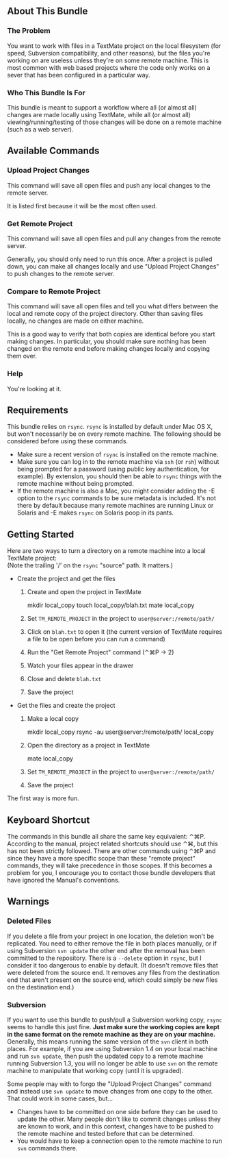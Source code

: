 ## About This Bundle

### The Problem

You want to work with files in a TextMate project on the local filesystem (for speed, Subversion compatibility, and other reasons), but the files you're working on are useless unless they're on some remote machine. This is most common with web based projects where the code only works on a sever that has been configured in a particular way.

### Who This Bundle Is For

This bundle is meant to support a workflow where all (or almost all) changes are made locally using TextMate, while all (or almost all) viewing/running/testing of those changes will be done on a remote machine (such as a web server).

## Available Commands

### Upload Project Changes

This command will save all open files and push any local changes to the remote server.

It is listed first because it will be the most often used.

### Get Remote Project

This command will save all open files and pull any changes from the remote server.

Generally, you should only need to run this once. After a project is pulled down, you can make all changes locally and use "Upload Project Changes" to push changes to the remote server.

### Compare to Remote Project

This command will save all open files and tell you what differs between the local and remote copy of the project directory. Other than saving files locally, no changes are made on either machine.

This is a good way to verify that both copies are identical before you start making changes. In particular, you should make sure nothing has been changed on the remote end before making changes locally and copying them over.

### Help

You're looking at it.

## Requirements

This bundle relies on `rsync`. `rsync` is installed by default under Mac OS X, but won't necessarily be on every remote machine. The following should be considered before using these commands.

  * Make sure a recent version of `rsync` is installed on the remote machine.
  * Make sure you can log in to the remote machine via `ssh` (or `rsh`) without being prompted for a password (using public key authentication, for example). By extension, you should then be able to `rsync` things with the remote machine without being prompted.
  * If the remote machine is also a Mac, you might consider adding the -E option to the `rsync` commands to be sure metadata is included. It's not there by default because many remote machines are running Linux or Solaris and -E makes `rsync` on Solaris poop in its pants.

## Getting Started

Here are two ways to turn a directory on a remote machine into a local TextMate project:  
(Note the trailing '/' on the `rsync` "source" path. It matters.)

  * Create the project and get the files

      1. Create and open the project in TextMate

            mkdir local_copy
            touch local_copy/blah.txt
            mate local_copy

      2. Set `TM_REMOTE_PROJECT` in the project to `user@server:/remote/path/`
      3. Click on `blah.txt` to open it (the current version of TextMate requires a file to be open before you can run a command)
      4. Run the "Get Remote Project" command (⌃⌘P → 2)
      5. Watch your files appear in the drawer
      6. Close and delete `blah.txt`
      7. Save the project

  * Get the files and create the project

      1. Make a local copy

            mkdir local_copy
            rsync -au user@server:/remote/path/ local_copy

      2. Open the directory as a project in TextMate

            mate local_copy

      3. Set `TM_REMOTE_PROJECT` in the project to `user@server:/remote/path/`
      4. Save the project

The first way is more fun.

## Keyboard Shortcut

The commands in this bundle all share the same key equivalent: ⌃⌘P. According to the manual, project related shortcuts should use ⌃⌘, but this has not been strictly followed. There are other commands using ⌃⌘P and since they have a more specific scope than these "remote project" commands, they will take precedence in those scopes. If this becomes a problem for you, I encourage you to contact those bundle developers that have ignored the Manual's conventions.

## Warnings

### Deleted Files

If you delete a file from your project in one location, the deletion won't be replicated. You need to either remove the file in both places manually, or if using Subversion `svn update` the other end after the removal has been committed to the repository. There is a `--delete` option in `rsync`, but I consider it too dangerous to enable by default. (It doesn't remove files that were deleted from the source end. It removes any files from the destination end that aren't present on the source end, which could simply be new files on the destination end.)

### Subversion

If you want to use this bundle to push/pull a Subversion working copy, `rsync` seems to handle this just fine. **Just make sure the working copies are kept in the same format on the remote machine as they are on your machine.** Generally, this means running the same version of the `svn` client in both places. For example, if you are using Subversion 1.4 on your local machine and run `svn update`, then push the updated copy to a remote machine running Subversion 1.3, you will no longer be able to use `svn` on the remote machine to manipulate that working copy (until it is upgraded).

Some people may with to forgo the "Upload Project Changes" command and instead use `svn update` to move changes from one copy to the other. That could work in some cases, but…

  * Changes have to be committed on one side before they can be used to update the other. Many people don't like to commit changes unless they are known to work, and in this context, changes have to be pushed to the remote machine and tested before that can be determined.
  * You would have to keep a connection open to the remote machine to run `svn` commands there.
